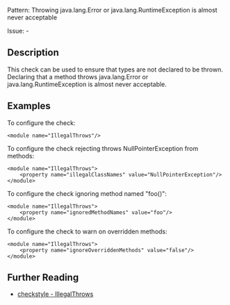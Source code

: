 Pattern: Throwing java.lang.Error or java.lang.RuntimeException is almost never acceptable

Issue: -

## Description

This check can be used to ensure that types are not declared to be thrown. Declaring that a method throws java.lang.Error or java.lang.RuntimeException is almost never acceptable. 

## Examples

To configure the check: 
    
    
    <module name="IllegalThrows"/>
            

To configure the check rejecting throws NullPointerException from methods: 
    
    
    <module name="IllegalThrows">
        <property name="illegalClassNames" value="NullPointerException"/>
    </module>
            

To configure the check ignoring method named "foo()": 
    
    
    <module name="IllegalThrows">
        <property name="ignoredMethodNames" value="foo"/>
    </module>
            

To configure the check to warn on overridden methods: 
    
    
    <module name="IllegalThrows">
        <property name="ignoreOverriddenMethods" value="false"/>
    </module>

## Further Reading

* [checkstyle - IllegalThrows](http://checkstyle.sourceforge.net/config_coding.html#IllegalThrows)